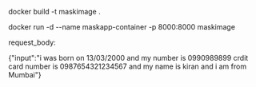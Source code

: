 docker build -t maskimage .

docker run -d --name maskapp-container -p 8000:8000 maskimage


request_body:

{"input":"i was born on 13/03/2000 and my number is 0990989899 crdit card number is 0987654321234567 and my name is kiran and i am from Mumbai"}    